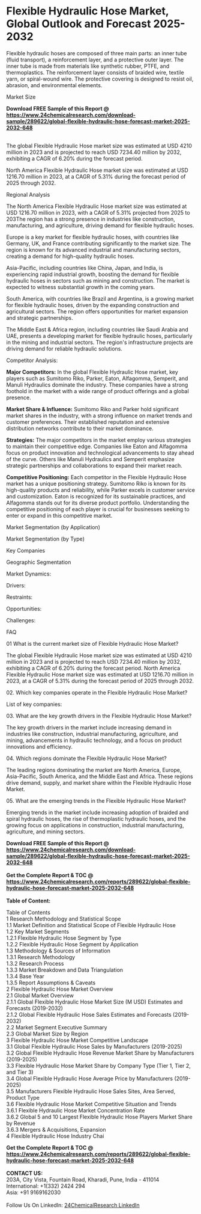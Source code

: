 <h1>Flexible Hydraulic Hose Market, Global Outlook and Forecast 2025-2032</h1><p>Flexible hydraulic hoses are composed of three main parts: an inner tube (fluid transport), a reinforcement layer, and a protective outer layer. The inner tube is made from materials like synthetic rubber, PTFE, and thermoplastics. The reinforcement layer consists of braided wire, textile yarn, or spiral-wound wire. The protective covering is designed to resist oil, abrasion, and environmental elements.</p><p>
</p><p>
Market Size</p><div><b>Download FREE Sample of this Report @ 
            <a href="https://www.24chemicalresearch.com/download-sample/289622/global-flexible-hydraulic-hose-forecast-market-2025-2032-648">
            https://www.24chemicalresearch.com/download-sample/289622/global-flexible-hydraulic-hose-forecast-market-2025-2032-648</a></b></div><br><p>
</p><p>The global Flexible Hydraulic Hose market size was estimated at USD 4210 million in 2023 and is projected to reach USD 7234.40 million by 2032, exhibiting a CAGR of 6.20% during the forecast period.</p><p>
</p><p>North America Flexible Hydraulic Hose market size was estimated at USD 1216.70 million in 2023, at a CAGR of 5.31% during the forecast period of 2025 through 2032. </p><p>
Regional Analysis</p><p>
</p><p>
</p><p>The North America Flexible Hydraulic Hose market size was estimated at USD 1216.70 million in 2023, with a CAGR of 5.31% projected from 2025 to 203The region has a strong presence in industries like construction, manufacturing, and agriculture, driving demand for flexible hydraulic hoses.</p><p>
</p><p>
</p><p>Europe is a key market for flexible hydraulic hoses, with countries like Germany, UK, and France contributing significantly to the market size. The region is known for its advanced industrial and manufacturing sectors, creating a demand for high-quality hydraulic hoses.</p><p>
</p><p>
</p><p>Asia-Pacific, including countries like China, Japan, and India, is experiencing rapid industrial growth, boosting the demand for flexible hydraulic hoses in sectors such as mining and construction. The market is expected to witness substantial growth in the coming years.</p><p>
</p><p>
</p><p>South America, with countries like Brazil and Argentina, is a growing market for flexible hydraulic hoses, driven by the expanding construction and agricultural sectors. The region offers opportunities for market expansion and strategic partnerships.</p><p>
</p><p>
</p><p>The Middle East &amp; Africa region, including countries like Saudi Arabia and UAE, presents a developing market for flexible hydraulic hoses, particularly in the mining and industrial sectors. The region's infrastructure projects are driving demand for reliable hydraulic solutions.</p><p>
Competitor Analysis:</p><p>
</p><p><strong>Major Competitors:</strong> In the global Flexible Hydraulic Hose market, key players such as Sumitomo Riko, Parker, Eaton, Alfagomma, Semperit, and Manuli Hydraulics dominate the industry. These companies have a strong foothold in the market with a wide range of product offerings and a global presence.</p><p>
</p><p><strong>Market Share &amp; Influence:</strong> Sumitomo Riko and Parker hold significant market shares in the industry, with a strong influence on market trends and customer preferences. Their established reputation and extensive distribution networks contribute to their market dominance.</p><p>
</p><p><strong>Strategies:</strong> The major competitors in the market employ various strategies to maintain their competitive edge. Companies like Eaton and Alfagomma focus on product innovation and technological advancements to stay ahead of the curve. Others like Manuli Hydraulics and Semperit emphasize strategic partnerships and collaborations to expand their market reach.</p><p>
</p><p><strong>Competitive Positioning:</strong> Each competitor in the Flexible Hydraulic Hose market has a unique positioning strategy. Sumitomo Riko is known for its high-quality products and reliability, while Parker excels in customer service and customization. Eaton is recognized for its sustainable practices, and Alfagomma stands out for its diverse product portfolio. Understanding the competitive positioning of each player is crucial for businesses seeking to enter or expand in this competitive market.</p><p>
</p><p>
Market Segmentation (by Application)</p><p>
</p><p>
Market Segmentation (by Type)</p><p>
</p><p>
Key Companies</p><p>
</p><p>
Geographic Segmentation</p><p>
</p><p>
</p><p>Market Dynamics:</p><p>
Drivers:</p><p>
</p><p>
Restraints:</p><p>
</p><p>
Opportunities:</p><p>
</p><p>
Challenges:</p><p>
</p><p>
FAQ </p><p>
01 What is the current market size of Flexible Hydraulic Hose Market?</p><p>
</p><p>The global Flexible Hydraulic Hose market size was estimated at USD 4210 million in 2023 and is projected to reach USD 7234.40 million by 2032, exhibiting a CAGR of 6.20% during the forecast period. North America Flexible Hydraulic Hose market size was estimated at USD 1216.70 million in 2023, at a CAGR of 5.31% during the forecast period of 2025 through 2032.</p><p>
02. Which key companies operate in the Flexible Hydraulic Hose Market?</p><p>
</p><p>List of key companies:</p><p>
</p><p>
03. What are the key growth drivers in the Flexible Hydraulic Hose Market?</p><p>
</p><p>The key growth drivers in the market include increasing demand in industries like construction, industrial manufacturing, agriculture, and mining, advancements in hydraulic technology, and a focus on product innovations and efficiency.</p><p>
04. Which regions dominate the Flexible Hydraulic Hose Market?</p><p>
</p><p>The leading regions dominating the market are North America, Europe, Asia-Pacific, South America, and the Middle East and Africa. These regions drive demand, supply, and market share within the Flexible Hydraulic Hose Market.</p><p>
05. What are the emerging trends in the Flexible Hydraulic Hose Market?</p><p>
</p><p>Emerging trends in the market include increasing adoption of braided and spiral hydraulic hoses, the rise of thermoplastic hydraulic hoses, and the growing focus on applications in construction, industrial manufacturing, agriculture, and mining sectors.</p><div><b>Download FREE Sample of this Report @ 
            <a href="https://www.24chemicalresearch.com/download-sample/289622/global-flexible-hydraulic-hose-forecast-market-2025-2032-648">
            https://www.24chemicalresearch.com/download-sample/289622/global-flexible-hydraulic-hose-forecast-market-2025-2032-648</a></b></div><br><div><b>Get the Complete Report & TOC @ 
            <a href="https://www.24chemicalresearch.com/reports/289622/global-flexible-hydraulic-hose-forecast-market-2025-2032-648">
            https://www.24chemicalresearch.com/reports/289622/global-flexible-hydraulic-hose-forecast-market-2025-2032-648</a></b></div><br>
            <b>Table of Content:</b><p>Table of Contents<br />
1 Research Methodology and Statistical Scope<br />
1.1 Market Definition and Statistical Scope of Flexible Hydraulic Hose<br />
1.2 Key Market Segments<br />
1.2.1 Flexible Hydraulic Hose Segment by Type<br />
1.2.2 Flexible Hydraulic Hose Segment by Application<br />
1.3 Methodology & Sources of Information<br />
1.3.1 Research Methodology<br />
1.3.2 Research Process<br />
1.3.3 Market Breakdown and Data Triangulation<br />
1.3.4 Base Year<br />
1.3.5 Report Assumptions & Caveats<br />
2 Flexible Hydraulic Hose Market Overview<br />
2.1 Global Market Overview<br />
2.1.1 Global Flexible Hydraulic Hose Market Size (M USD) Estimates and Forecasts (2019-2032)<br />
2.1.2 Global Flexible Hydraulic Hose Sales Estimates and Forecasts (2019-2032)<br />
2.2 Market Segment Executive Summary<br />
2.3 Global Market Size by Region<br />
3 Flexible Hydraulic Hose Market Competitive Landscape<br />
3.1 Global Flexible Hydraulic Hose Sales by Manufacturers (2019-2025)<br />
3.2 Global Flexible Hydraulic Hose Revenue Market Share by Manufacturers (2019-2025)<br />
3.3 Flexible Hydraulic Hose Market Share by Company Type (Tier 1, Tier 2, and Tier 3)<br />
3.4 Global Flexible Hydraulic Hose Average Price by Manufacturers (2019-2025)<br />
3.5 Manufacturers Flexible Hydraulic Hose Sales Sites, Area Served, Product Type<br />
3.6 Flexible Hydraulic Hose Market Competitive Situation and Trends<br />
3.6.1 Flexible Hydraulic Hose Market Concentration Rate<br />
3.6.2 Global 5 and 10 Largest Flexible Hydraulic Hose Players Market Share by Revenue<br />
3.6.3 Mergers & Acquisitions, Expansion<br />
4 Flexible Hydraulic Hose Industry Chai</p><div><b>Get the Complete Report & TOC @ 
            <a href="https://www.24chemicalresearch.com/reports/289622/global-flexible-hydraulic-hose-forecast-market-2025-2032-648">
            https://www.24chemicalresearch.com/reports/289622/global-flexible-hydraulic-hose-forecast-market-2025-2032-648</a></b></div><br><b>CONTACT US:</b><br>
            203A, City Vista, Fountain Road, Kharadi, Pune, India - 411014<br>
            International: +1(332) 2424 294<br>
            Asia: +91 9169162030 <br><br>
            Follow Us On LinkedIn: <a href="https://www.linkedin.com/company/24chemicalresearch/">24ChemicalResearch LinkedIn</a>